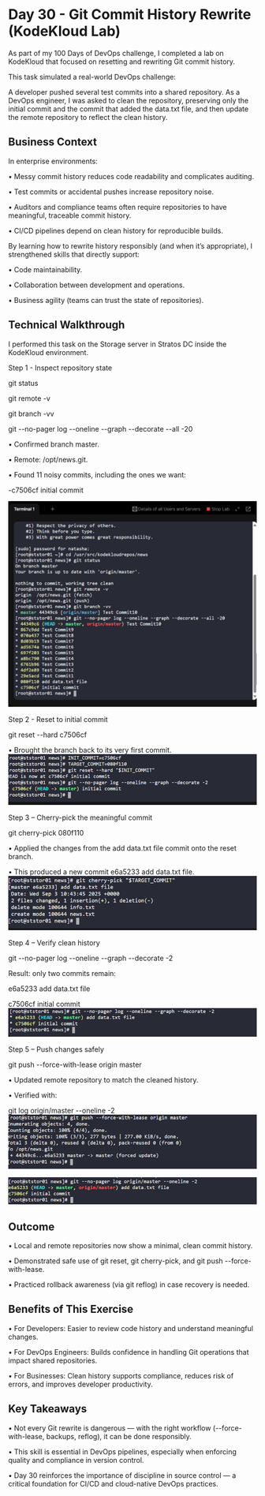 # Day 30 - Git Commit History Rewrite (KodeKloud Lab)
As part of my 100 Days of DevOps challenge, I completed a lab on KodeKloud that focused on resetting and rewriting Git commit history.

This task simulated a real-world DevOps challenge:

A developer pushed several test commits into a shared repository. As a DevOps engineer, I was asked to clean the repository, preserving only the initial commit and the commit that added the data.txt file, and then update the remote repository to reflect the clean history.

## Business Context
In enterprise environments:

•	Messy commit history reduces code readability and complicates auditing.

•	Test commits or accidental pushes increase repository noise.

•	Auditors and compliance teams often require repositories to have meaningful, traceable commit history.

•	CI/CD pipelines depend on clean history for reproducible builds.

By learning how to rewrite history responsibly (and when it’s appropriate), I strengthened skills that directly support:

•	Code maintainability.

•	Collaboration between development and operations.

•	Business agility (teams can trust the state of repositories).

## Technical Walkthrough
I performed this task on the Storage server in Stratos DC inside the KodeKloud environment.

Step 1 - Inspect repository state

git status

git remote -v

git branch -vv

git --no-pager log --oneline --graph --decorate --all -20

•	Confirmed branch master.

•	Remote: /opt/news.git.

•	Found 11 noisy commits, including the ones we want:

-c7506cf initial commit

![Screenshot](screenshots/log-before.png)

Step 2 - Reset to initial commit

git reset --hard c7506cf

•	Brought the branch back to its very first commit.
![Screenshot](screenshots/git-reset.png)

Step 3 – Cherry-pick the meaningful commit

git cherry-pick 080f110

•	Applied the changes from the add data.txt file commit onto the reset branch.

•	This produced a new commit e6a5233 add data.txt file.
![Screenshot](screenshots/git-cherry-pick.png)

Step 4 – Verify clean history

git --no-pager log --oneline --graph --decorate -2

Result: only two commits remain:

e6a5233 add data.txt file

c7506cf initial commit
![Screenshot](screenshots/log-after.png)


Step 5 – Push changes safely

git push --force-with-lease origin master

•	Updated remote repository to match the cleaned history.

•	Verified with:

git log origin/master --oneline -2
![Screenshot](screenshots/git-push.png)

![Screenshot](screenshots/verify.png)

## Outcome
•	Local and remote repositories now show a minimal, clean commit history.

•	Demonstrated safe use of git reset, git cherry-pick, and git push --force-with-lease.

•	Practiced rollback awareness (via git reflog) in case recovery is needed.

## Benefits of This Exercise
•	For Developers: Easier to review code history and understand meaningful changes.

•	For DevOps Engineers: Builds confidence in handling Git operations that impact shared repositories.

•	For Businesses: Clean history supports compliance, reduces risk of errors, and improves developer productivity.

## Key Takeaways
•	Not every Git rewrite is dangerous — with the right workflow (--force-with-lease, backups, reflog), it can be done responsibly.

•	This skill is essential in DevOps pipelines, especially when enforcing quality and compliance in version control.

•	Day 30 reinforces the importance of discipline in source control — a critical foundation for CI/CD and cloud-native DevOps practices.
